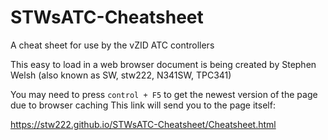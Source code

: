 # STWsATC-Cheatsheet
A cheat sheet for use by the vZID ATC controllers


This easy to load in a web browser document is being created by Stephen Welsh (also known as SW, stw222, N341SW, TPC341)


You may need to press `control + F5` to get the newest version of the page due to browser caching
This link will send you to the page itself:

https://stw222.github.io/STWsATC-Cheatsheet/Cheatsheet.html
